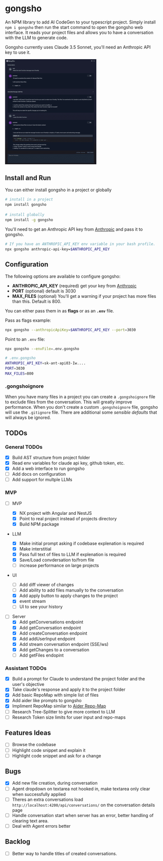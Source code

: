 # gongsho

An NPM library to add AI CodeGen to your typescript project. Simply install `npm i gongsho` then run the start command to open the gongsho web interface. It reads your project files and allows you to have a conversation with the LLM to generate code.

Gongsho currently uses Claude 3.5 Sonnet, you'll need an Anthropic API key to use it.

[![Gongsho Conversation Page](screenshots/conversation-page_thumb.png)](screenshots/conversation-page.png)

## Install and Run

You can either install gongsho in a project or globally

```bash
# install in a project
npm install gongsho

# install globally
npm install -g gongsho
```

You'll need to get an Anthropic API key from [Anthropic](https://console.anthropic.com/settings/keys) and pass it to gongsho.

```bash
# If you have an ANTHROPIC_API_KEY env variable in your bash profile.
npx gongsho anthropic-api-key=$ANTHROPIC_API_KEY
```

## Configuration

The following options are available to configure gongsho:

- **ANTHROPIC_API_KEY** (required) get your key from [Anthropic](https://console.anthropic.com/settings/keys)
- **PORT** (optional) default is 3030
- **MAX_FILES** (optional) You'll get a warning if your project has more files than this. Default is 800.

You can either pass them in as **flags** or as an **`.env`** file.

Pass as flags example:

```bash
npx gongsho --anthropicApiKey=$ANTHROPIC_API_KEY --port=3030
```

Point to an `.env` file:

```bash
npx gongsho --envFile=.env.gongsho
```

```bash
# .env.gongsho
ANTHROPIC_API_KEY=sk-ant-api03-Iw....
PORT=3030
MAX_FILES=800
```

### .gongshoignore

When you have many files in a project you can create a `.gongshoignore` file to exclude files from the conversation. This will greatly improve performance. When you don't create a custom `.gongshoignore` file, gongsho will use the `.gitignore` file. There are additional some _sensible defaults_ that will always be ignored.

## TODOs

### General TODOs

- [x] Build AST structure from project folder
- [x] Read env variables for claude api key, github token, etc.
- [x] Add a web interface to run gongsho
- [ ] Add docs on configuration
- [ ] Add support for multple LLMs

### MVP

- [ ] MVP

  - [x] NX project with Angular and NestJS
  - [x] Point to real project instead of projects directory
  - [x] Build NPM package

- LLM

  - [x] Make initial prompt asking if codebase explenation is required
  - [x] Make interstitial
  - [x] Pass full text of files to LLM if explenation is required
  - [x] Save/Load convdersation to/from file
  - [ ] increase performance on large projects

- UI

  - [ ] Add diff viewer of changes
  - [ ] Add ability to add files manually to the conversation
  - [x] Add apply button to apply changes to the project
  - [x] event stream
  - [ ] UI to see your history

- [ ] Server
  - [x] Add getConversations endpoint
  - [x] Add getConversation endpoint
  - [x] Add createConversation endpoint
  - [x] Add addUserInput endpoint
  - [x] Add stream conversation endpoint (SSE/ws)
  - [x] Add getChanges to a conversation
  - [ ] Add getFiles endopint

### Assistant TODOs

- [x] Build a prompt for Claude to understand the project folder and the user's objective
- [x] Take claude's response and apply it to the project folder
- [x] Add basic RepoMap with simple list of files
- [x] Add aider like prompts to gongsho
- [x] Impliment RepoMap similar to [Aider Repo-Map](https://github.com/jxnl/aider/blob/main/aider/repo_map.py)
- [ ] Research Tree-Splitter to give more context to LLM
- [ ] Research Token size limits for user input and repo-maps

## Features Ideas

- [ ] Browse the codebase
- [ ] Highlight code snippet and explain it
- [ ] Highlight code snippet and ask for a change

## Bugs

- [x] Add new file creation, during conversation
- [ ] Agent dropdown on textarea not hooked in, make textarea only clear when successfully applied
- [ ] Theres an extra conversations load `http://localhost:4200/api/conversations/` on the conversation details page
- [ ] Handle conversation start when server has an error, better handling of clearing text area.
- [ ] Deal with Agent errors better

## Backlog

- [ ] Better way to handle titles of created conversations.
